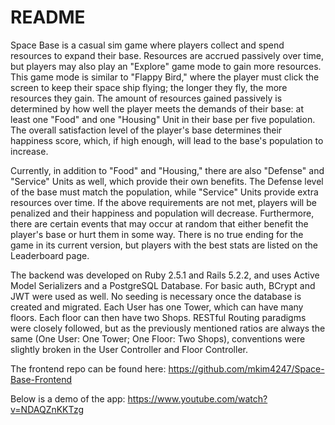 # README
Space Base is a casual sim game where players collect and spend resources to expand their base. Resources are accrued passively over time, but players may also play an "Explore" game mode to gain more resources. This game mode is similar to "Flappy Bird," where the player must click the screen to keep their space ship flying; the longer they fly, the more resources they gain. The amount of resources gained passively is determined by how well the player meets the demands of their base: at least one "Food" and one "Housing" Unit in their base per five population. The overall satisfaction level of the player's base determines their happiness score, which, if high enough, will lead to the base's population to increase.

Currently, in addition to "Food" and "Housing," there are also "Defense" and "Service" Units as well, which provide their own benefits. The Defense level of the base must match the population, while "Service" Units provide extra resources over time. If the above requirements are not met, players will be penalized and their happiness and population will decrease. Furthermore, there are certain events that may occur at random that either benefit the player's base or hurt them in some way. There is no true ending for the game in its current version, but players with the best stats are listed on the Leaderboard page.

The backend was developed on Ruby 2.5.1 and Rails 5.2.2, and uses Active Model Serializers and a PostgreSQL Database. For basic auth, BCrypt and JWT were used as well. No seeding is necessary once the database is created and migrated. Each User has one Tower, which can have many floors. Each floor can then have two Shops. RESTful Routing paradigms were closely followed, but as the previously mentioned ratios are always the same (One User: One Tower; One Floor: Two Shops), conventions were slightly broken in the User Controller and Floor Controller.

The frontend repo can be found here:
https://github.com/mkim4247/Space-Base-Frontend

Below is a demo of the app:
https://www.youtube.com/watch?v=NDAQZnKKTzg
